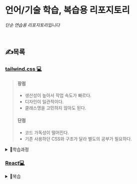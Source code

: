 # 언어/기술 학습, 복습용 리포지토리

*단순 연습용 리포지토리입니다* <br>

<br>

## ✍목록
### [tailwind.css 💻](https://tailwindcss.com/)
> #### 장점
> - 생산성이 높아서 작업 속도가 빠르다.
> - 디자인이 일관적이다.
> - 클래스명을 고민하지 않아도 된다.
>
> #### 단점
> - 코드 가독성이 떨어진다.
> - 기존 사용하던 CSS와 구조가 달라 별도의 공부가 필요하다.
>
  <details>
      <summary>📖학습과정</summary> 
    
      basic01 - tailwind의 기본 단위, bg, rounded, w h p m, 글자변경, flex, hover, group 사용법
      
  </details>


### [React💻](https://ko.legacy.reactjs.org/)
  <details>
      <summary>📖복습</summary> 
    
      basic01 - 첫 세팅
      
  </details>





